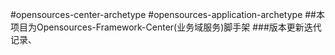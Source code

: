 #opensources-center-archetype
#opensources-application-archetype
##本项目为Opensources-Framework-Center(业务域服务)脚手架
###版本更新迭代记录、


